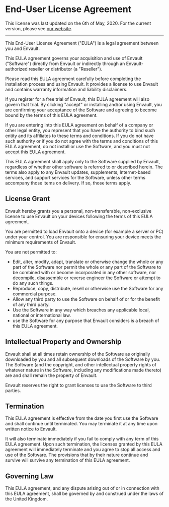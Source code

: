 # End-User License Agreement

This license was last updated on the 6th of May, 2020. For the current version, please see [our website](https://envault.dev/license).

---

This End-User License Agreement ("EULA") is a legal agreement between you and Envault.

This EULA agreement governs your acquisition and use of Envault ("Software") directly from Envault or indirectly through an Envault-authorized reseller or distributor (a "Reseller").

Please read this EULA agreement carefully before completing the installation process and using Envault. It provides a license to use Envault and contains warranty information and liability disclaimers.

If you register for a free trial of Envault, this EULA agreement will also govern that trial. By clicking "accept" or installing and/or using Envault, you are confirming your acceptance of the Software and agreeing to become bound by the terms of this EULA agreement.

If you are entering into this EULA agreement on behalf of a company or other legal entity, you represent that you have the authority to bind such entity and its affiliates to these terms and conditions. If you do not have such authority or if you do not agree with the terms and conditions of this EULA agreement, do not install or use the Software, and you must not accept this EULA agreement.

This EULA agreement shall apply only to the Software supplied by Envault, regardless of whether other software is referred to or described herein. The terms also apply to any Envault updates, supplements, Internet-based services, and support services for the Software, unless other terms accompany those items on delivery. If so, those terms apply.

## License Grant

Envault hereby grants you a personal, non-transferable, non-exclusive license to use Envault on your devices following the terms of this EULA agreement.

You are permitted to load Envault onto a device (for example a server or PC) under your control. You are responsible for ensuring your device meets the minimum requirements of Envault.

You are not permitted to:
- Edit, alter, modify, adapt, translate or otherwise change the whole or any part of the Software nor permit the whole or any part of the Software to be combined with or become incorporated in any other software, nor decompile, disassemble or reverse engineer the Software or attempt to do any such things.
- Reproduce, copy, distribute, resell or otherwise use the Software for any commercial purpose.
- Allow any third party to use the Software on behalf of or for the benefit of any third party.
- Use the Software in any way which breaches any applicable local, national or international law.
- use the Software for any purpose that Envault considers is a breach of this EULA agreement.

## Intellectual Property and Ownership

Envault shall at all times retain ownership of the Software as originally downloaded by you and all subsequent downloads of the Software by you. The Software (and the copyright, and other intellectual property rights of whatever nature in the Software, including any modifications made thereto) are and shall remain the property of Envault.

Envault reserves the right to grant licenses to use the Software to third parties.

## Termination

This EULA agreement is effective from the date you first use the Software and shall continue until terminated. You may terminate it at any time upon written notice to Envault.

It will also terminate immediately if you fail to comply with any term of this EULA agreement. Upon such termination, the licenses granted by this EULA agreement will immediately terminate and you agree to stop all access and use of the Software. The provisions that by their nature continue and survive will survive any termination of this EULA agreement.

## Governing Law

This EULA agreement, and any dispute arising out of or in connection with this EULA agreement, shall be governed by and construed under the laws of the United Kingdom.
